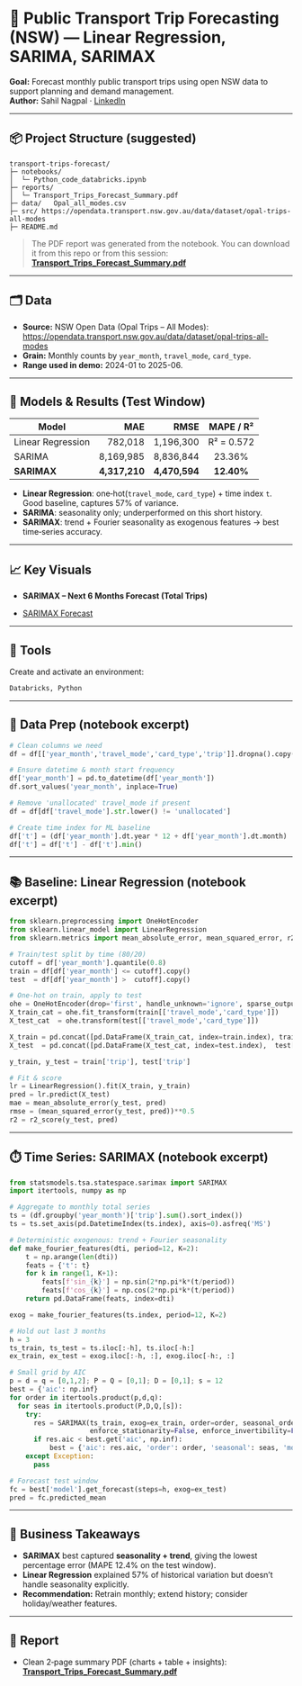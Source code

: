 # 🚃 Public Transport Trip Forecasting (NSW) — Linear Regression, SARIMA, SARIMAX

**Goal:** Forecast monthly public transport trips using open NSW data to support planning and demand management.  
**Author:** Sahil Nagpal · [LinkedIn](https://www.linkedin.com/in/sahil-nagpal-318999172/)

---

## 📦 Project Structure (suggested)
```
transport-trips-forecast/
├─ notebooks/
│  └─ Python_code_databricks.ipynb
├─ reports/
│  └─ Transport_Trips_Forecast_Summary.pdf
├─ data/   Opal_all_modes.csv          
├─ src/ https://opendata.transport.nsw.gov.au/data/dataset/opal-trips-all-modes
├─ README.md
```

> The PDF report was generated from the notebook. You can download it from this repo or from this session:  
> **[Transport_Trips_Forecast_Summary.pdf](Transport_Trips_Forecast_Summary.pdf)**

---

## 🗂️ Data
- **Source:** NSW Open Data (Opal Trips – All Modes): https://opendata.transport.nsw.gov.au/data/dataset/opal-trips-all-modes
- **Grain:** Monthly counts by `year_month`, `travel_mode`, `card_type`.
- **Range used in demo:** 2024-01 to 2025-06.

---

## 🧪 Models & Results (Test Window)
| Model              | MAE       | RMSE      | MAPE / R² |
|--------------------|----------:|----------:|:---------:|
| Linear Regression  | 782,018   | 1,196,300 | R² = 0.572 |
| SARIMA             | 8,169,985 | 8,836,844 | 23.36%    |
| **SARIMAX**        | **4,317,210** | **4,470,594** | **12.40%** |

- **Linear Regression**: one‑hot(`travel_mode`, `card_type`) + time index `t`. Good baseline, captures 57% of variance.  
- **SARIMA**: seasonality only; underperformed on this short history.  
- **SARIMAX**: trend + Fourier seasonality as exogenous features → best time‑series accuracy.

---

## 📈 Key Visuals
- **SARIMAX – Next 6 Months Forecast (Total Trips)**  

- [SARIMAX Forecast](sarimax_forecast.png)

---

## 🔧 Tools 
Create and activate an environment:

```bash
Databricks, Python
```

---

## 🧹 Data Prep (notebook excerpt)
```python
# Clean columns we need
df = df[['year_month','travel_mode','card_type','trip']].dropna().copy()

# Ensure datetime & month start frequency
df['year_month'] = pd.to_datetime(df['year_month'])
df.sort_values('year_month', inplace=True)

# Remove 'unallocated' travel_mode if present
df = df[df['travel_mode'].str.lower() != 'unallocated']

# Create time index for ML baseline
df['t'] = (df['year_month'].dt.year * 12 + df['year_month'].dt.month)
df['t'] = df['t'] - df['t'].min()
```

---

## 📚 Baseline: Linear Regression (notebook excerpt)
```python
from sklearn.preprocessing import OneHotEncoder
from sklearn.linear_model import LinearRegression
from sklearn.metrics import mean_absolute_error, mean_squared_error, r2_score

# Train/test split by time (80/20)
cutoff = df['year_month'].quantile(0.8)
train = df[df['year_month'] <= cutoff].copy()
test  = df[df['year_month'] >  cutoff].copy()

# One-hot on train, apply to test
ohe = OneHotEncoder(drop='first', handle_unknown='ignore', sparse_output=False)
X_train_cat = ohe.fit_transform(train[['travel_mode','card_type']])
X_test_cat  = ohe.transform(test[['travel_mode','card_type']])

X_train = pd.concat([pd.DataFrame(X_train_cat, index=train.index), train[['t']]], axis=1)
X_test  = pd.concat([pd.DataFrame(X_test_cat, index=test.index),  test[['t']]], axis=1)

y_train, y_test = train['trip'], test['trip']

# Fit & score
lr = LinearRegression().fit(X_train, y_train)
pred = lr.predict(X_test)
mae = mean_absolute_error(y_test, pred)
rmse = (mean_squared_error(y_test, pred))**0.5
r2 = r2_score(y_test, pred)
```

---

## ⏱️ Time Series: SARIMAX (notebook excerpt)
```python
from statsmodels.tsa.statespace.sarimax import SARIMAX
import itertools, numpy as np

# Aggregate to monthly total series
ts = (df.groupby('year_month')['trip'].sum().sort_index())
ts = ts.set_axis(pd.DatetimeIndex(ts.index), axis=0).asfreq('MS')

# Deterministic exogenous: trend + Fourier seasonality
def make_fourier_features(dti, period=12, K=2):
    t = np.arange(len(dti))
    feats = {'t': t}
    for k in range(1, K+1):
        feats[f'sin_{k}'] = np.sin(2*np.pi*k*(t/period))
        feats[f'cos_{k}'] = np.cos(2*np.pi*k*(t/period))
    return pd.DataFrame(feats, index=dti)

exog = make_fourier_features(ts.index, period=12, K=2)

# Hold out last 3 months
h = 3
ts_train, ts_test = ts.iloc[:-h], ts.iloc[-h:]
ex_train, ex_test = exog.iloc[:-h, :], exog.iloc[-h:, :]

# Small grid by AIC
p = d = q = [0,1,2]; P = Q = [0,1]; D = [0,1]; s = 12
best = {'aic': np.inf}
for order in itertools.product(p,d,q):
  for seas in itertools.product(P,D,Q,[s]):
    try:
      res = SARIMAX(ts_train, exog=ex_train, order=order, seasonal_order=seas,
                    enforce_stationarity=False, enforce_invertibility=False).fit(disp=False)
      if res.aic < best.get('aic', np.inf):
          best = {'aic': res.aic, 'order': order, 'seasonal': seas, 'model': res}
    except Exception:
      pass

# Forecast test window
fc = best['model'].get_forecast(steps=h, exog=ex_test)
pred = fc.predicted_mean
```

---

## 📝 Business Takeaways
- **SARIMAX** best captured **seasonality + trend**, giving the lowest percentage error (MAPE 12.4% on the test window).  
- **Linear Regression** explained 57% of historical variation but doesn’t handle seasonality explicitly.  
- **Recommendation:** Retrain monthly; extend history; consider holiday/weather features.

---

## 📄 Report
- Clean 2‑page summary PDF (charts + table + insights):  
  **[Transport_Trips_Forecast_Summary.pdf](Transport_Trips_Forecast_Summary.pdf)**
